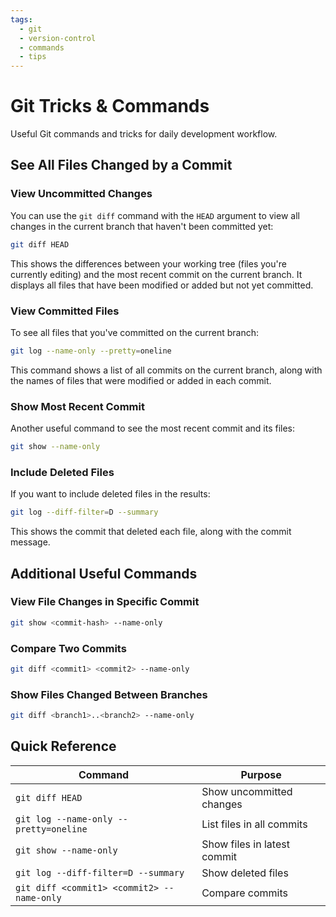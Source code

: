 ```yaml
---
tags:
  - git
  - version-control
  - commands
  - tips
---
```


# Git Tricks & Commands

Useful Git commands and tricks for daily development workflow.

## See All Files Changed by a Commit

### View Uncommitted Changes

You can use the `git diff` command with the `HEAD` argument to view all changes in the current branch that haven't been committed yet:

```bash
git diff HEAD
```

This shows the differences between your working tree (files you're currently editing) and the most recent commit on the current branch. It displays all files that have been modified or added but not yet committed.

### View Committed Files

To see all files that you've committed on the current branch:

```bash
git log --name-only --pretty=oneline
```

This command shows a list of all commits on the current branch, along with the names of files that were modified or added in each commit.

### Show Most Recent Commit

Another useful command to see the most recent commit and its files:

```bash
git show --name-only
```

### Include Deleted Files

If you want to include deleted files in the results:

```bash
git log --diff-filter=D --summary
```

This shows the commit that deleted each file, along with the commit message.

## Additional Useful Commands

### View File Changes in Specific Commit

```bash
git show <commit-hash> --name-only
```

### Compare Two Commits

```bash
git diff <commit1> <commit2> --name-only
```

### Show Files Changed Between Branches

```bash
git diff <branch1>..<branch2> --name-only
```

## Quick Reference

| Command | Purpose |
|---------|---------|
| `git diff HEAD` | Show uncommitted changes |
| `git log --name-only --pretty=oneline` | List files in all commits |
| `git show --name-only` | Show files in latest commit |
| `git log --diff-filter=D --summary` | Show deleted files |
| `git diff <commit1> <commit2> --name-only` | Compare commits |